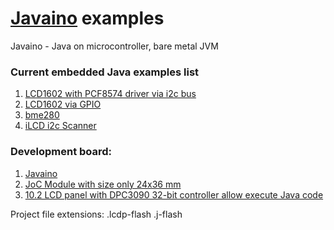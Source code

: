 # [Javaino](https://joc.systems/en/hardware/javaino.html) examples
Javaino - Java on microcontroller, bare metal JVM

### Current embedded Java examples list
1. [LCD1602 with PCF8574 driver via i2c bus](lcd1602-pcf8574-i2c)
1. [LCD1602 via GPIO](javaino-lcd-keypad-shield)
1. [bme280](bme280-i2c)
1. [iLCD i2c Scanner](iLCD/i2c-scanner)

### Development board:
1. [Javaino](https://joc.systems/en/hardware/javaino.html)
1. [JoC Module with size only 24x36 mm](https://joc.systems/en/joc-module.html)
1. [10.2 LCD panel with DPC3090 32-bit controller allow execute Java code](https://demmel.com/en/products/ilcd-panels/id-10-1024x600-px.html)

Project file extensions:
.lcdp-flash
.j-flash